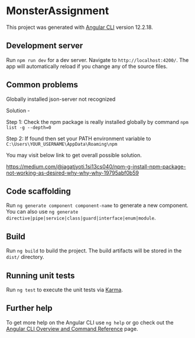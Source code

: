 # MonsterAssignment

This project was generated with [Angular CLI](https://github.com/angular/angular-cli) version 12.2.18.

## Development server

Run `npm run dev` for a dev server. Navigate to `http://localhost:4200/`. The app will automatically reload if you change any of the source files.

## Common problems

Globally installed json-server not recognized

Solution - 

Step 1: Check the npm package is really installed globally by command `npm list -g --depth=0`

Step 2: If found then set your PATH environment variable to
    `C:\Users\YOUR_USERNAME\AppData\Roaming\npm`

You may visit below link to get overall possible solution.

https://medium.com/@jagatjyoti.1si13cs040/npm-g-install-npm-package-not-working-as-desired-why-why-why-19795abf0b59
## Code scaffolding

Run `ng generate component component-name` to generate a new component. You can also use `ng generate directive|pipe|service|class|guard|interface|enum|module`.

## Build

Run `ng build` to build the project. The build artifacts will be stored in the `dist/` directory.

## Running unit tests

Run `ng test` to execute the unit tests via [Karma](https://karma-runner.github.io).

## Further help

To get more help on the Angular CLI use `ng help` or go check out the [Angular CLI Overview and Command Reference](https://angular.io/cli) page.
